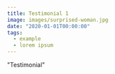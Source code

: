 ```yaml
---
title: Testimonial 1
image: images/surprised-woman.jpg
date: "2020-01-01T00:00:00"
tags:
  - example
  - lorem ipsum
---
```

"Testimonial"
